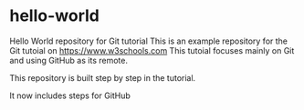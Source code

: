 # hello-world
Hello World repository for Git tutorial
This is an example repository for the Git tutoial on https://www.w3schools.com
This tutoial focuses mainly on Git and using GitHub as its  remote.

This repository is built step by step in the tutorial.

It now includes steps for GitHub